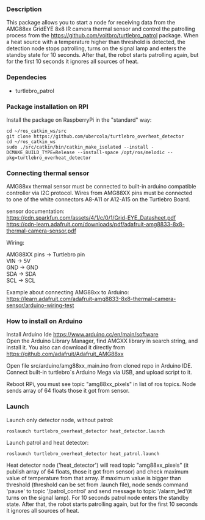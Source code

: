 
### Description

This package allows you to start a node for receiving data from the AMG88xx GridEYE 8x8 IR camera thermal sensor and control the patrolling process from the https://github.com/voltbro/turtlebro_patrol package.  When a heat source with a temperature higher than threshold is detected, the detection node stops patrolling, turns on the signal lamp and enters the standby state for 10 seconds. After that, the robot starts patrolling again, but for the first 10 seconds it ignores all sources of heat.


### Dependecies

- turtlebro_patrol  

### Package installation on RPI

Install the package on RaspberryPi in the "standard" way:

```
cd ~/ros_catkin_ws/src
git clone https://github.com/ubercola/turtlebro_overheat_detector
cd ~/ros_catkin_ws
sudo ./src/catkin/bin/catkin_make_isolated --install -DCMAKE_BUILD_TYPE=Release --install-space /opt/ros/melodic --pkg=turtlebro_overheat_detector
```

### Connecting thermal sensor

AMG88xx thermal sensor   must be connected to built-in arduino compatible controller via I2C protocol. Wires from AMG88XX pins must be connected to one of the white connectors A8-A11 or A12-A15 on the Turtlebro Board.

sensor documentation:  
https://cdn.sparkfun.com/assets/4/1/c/0/1/Grid-EYE_Datasheet.pdf  
https://cdn-learn.adafruit.com/downloads/pdf/adafruit-amg8833-8x8-thermal-camera-sensor.pdf  

Wiring:  

AMG88XX pins -> Turtlebro pin  
VIN -> 5V  
GND -> GND  
SDA -> SDA  
SCL -> SCL  

Example about connecting AMG88xx to Arduino:  
https://learn.adafruit.com/adafruit-amg8833-8x8-thermal-camera-sensor/arduino-wiring-test  


### How to install on Arduino

Install Arduino Ide https://www.arduino.cc/en/main/software  
Open the Arduino Library Manager, find AMGXX library in search string, and install it. You also can download it directly from https://github.com/adafruit/Adafruit_AMG88xx  

Open file src/arduino/amg88xx_main.ino from cloned repo in Arduino IDE. Connect built-in turtlebro`s Arduino Mega via USB, and upload script to it.

Reboot RPi, you must see  topic "amg88xx_pixels" in list of ros topics. Node sends array of 64 floats those it got from sensor.


### Launch

Launch only detector node, without patrol:
```
roslaunch turtlebro_overheat_detector heat_detector.launch
```

Launch patrol and heat detector:
```
roslaunch turtlebro_overheat_detector heat_patrol.launch
```

Heat detector node ('heat_detector') will read topic "amg88xx_pixels" (it publish array of 64 floats, those it got from sensor) and check maximum value of temperature from that array. If maximum value is bigger than threshold (threshold can be set from .launch file), node sends command 'pause' to topic '/patrol_control' and send message to topic '/alarm_led'(it turns on the signal lamp). For 10 seconds patrol node enters the standby state. After that, the robot starts patrolling again, but for the first 10 seconds it ignores all sources of heat.




